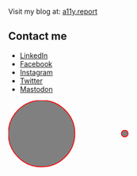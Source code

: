 Visit my blog at: [a11y.report][5]

## Contact me

* [LinkedIn][4]
* [Facebook][2]
* [Instagram][3]
* [Twitter][1]
* [Mastodon][6]

<svg
  viewBox="10 10 300 100"
  xmlns="http://www.w3.org/2000/svg"
  stroke="red"
  fill="grey">
  <circle cx="50" cy="50" r="40" />
  <circle cx="150" cy="50" r="4" />
</svg>


[1]: http://twitter.com/rotnicki
[2]: http://www.facebook.com/rotnicki
[3]: http://instagram.com/rotnicki
[4]: https://www.linkedin.com/in/mikolajrotnicki
[5]: http://a11y.report
[6]: http://mastodon.social/@rotnicki

